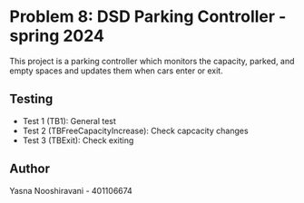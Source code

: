 # Problem 8: DSD Parking Controller - spring 2024

This project is a parking controller which monitors the capacity, parked, and empty spaces and updates them when cars enter or exit.

## Testing
- Test 1 (TB1): General test
- Test 2 (TBFreeCapacityIncrease): Check capcacity changes
- Test 3 (TBExit): Check exiting

## Author
Yasna Nooshiravani - 401106674
